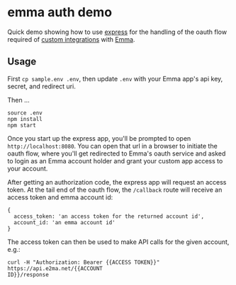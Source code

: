 # emma auth demo

Quick demo showing how to use [express](https://expressjs.com) for the handling of the oauth flow required of [custom integrations](http://myemma.com/services/custom-integrations) with [Emma](http://myemma.com/).


## Usage

First `cp sample.env .env`, then update `.env` with your Emma app's api key,
secret, and redirect uri.

Then ...
```
source .env
npm install
npm start
```

Once you start up the express app, you'll be prompted to open
`http://localhost:8080`.  You can open that url in a browser to initiate the oauth flow, where you'll get redirected to Emma's oauth service and asked to login as an Emma account holder and grant your custom app access to your account.

After getting an authorization code, the express app will request an access
token.  At the tail end of the oauth flow, the `/callback` route will receive
an access token and emma account id:

```
{
  access_token: 'an access token for the returned account id',
  account_id: 'an emma account id'
}
```

The access token can then be used to make API calls for the given account,
e.g.:

```
curl -H "Authorization: Bearer {{ACCESS TOKEN}}" https://api.e2ma.net/{{ACCOUNT
ID}}/response
```


